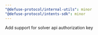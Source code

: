 ```yaml
---
"@defuse-protocol/internal-utils": minor
"@defuse-protocol/intents-sdk": minor
---
```


Add support for solver api authorization key
